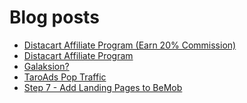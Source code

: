 # Blog posts
<!-- BLOG-POST-LIST:START -->
- [Distacart Affiliate Program &lpar;Earn 20% Commission&rpar;](https://afflift.com/f/threads/distacart-affiliate-program-earn-20-commission.10050/)
- [Distacart Affiliate Program](https://afflift.com/f/threads/distacart-affiliate-program.10399/)
- [Galaksion?](https://afflift.com/f/threads/galaksion.10397/)
- [TaroAds Pop Traffic](https://afflift.com/f/threads/taroads-pop-traffic.10394/)
- [Step 7 - Add Landing Pages to BeMob](https://afflift.com/f/threads/step-7-add-landing-pages-to-bemob.7478/)
<!-- BLOG-POST-LIST:END -->
